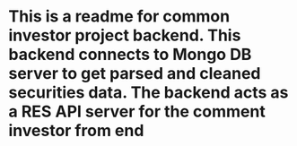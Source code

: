 # This is a readme for common investor project backend. This backend connects to Mongo DB server to get parsed and cleaned securities data. The backend acts as a RES API server for the comment investor from end